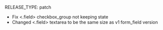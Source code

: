 RELEASE_TYPE: patch

- Fix <.field> checkbox_group not keeping state
- Changed <.field> textarea to be the same size as v1 form_field version
